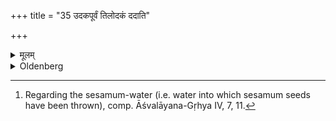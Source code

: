 +++
title = "35 उदकपूर्वं तिलोदकं ददाति"

+++

<details><summary>मूलम्</summary>

उदकपूर्वं तिलोदकं ददाति पितुर्नाम गृहीत्वासावेतत्ते तिलोदकं ये चात्र त्वानु याँ श्च त्वमनु तस्मै ते स्वधेति ३५
</details>

<details><summary>Oldenberg</summary>

35. [^14]  He gives them (pure) water and afterwards sesamum-water, pronouncing his father's name, 'N.N.! To thee this sesamum-water, and to those who follow thee here, and to those whom thou followest. To thee Svadhā!'


[^14]:  Regarding the sesamum-water (i.e. water into which sesamum seeds have been thrown), comp. Āśvalāyana-Gṛhya IV, 7, 11.
</details>
